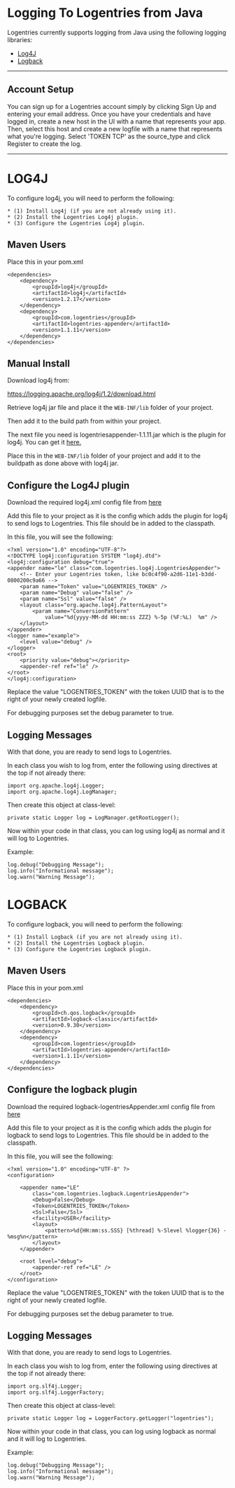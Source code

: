 Logging To Logentries from Java
==============================

Logentries currently supports logging from Java using the following logging libraries:

* [Log4J](https://github.com/logentries/le_java#log4j)
* [Logback](https://github.com/logentries/le_java#logback)

--------------------------------------------------------------

Account Setup
-------------
You can sign up for a Logentries account simply by clicking Sign Up and entering your email address. Once you have your credentials and have logged in,
create a new host in the UI with a name that represents your app. Then, select this host and create a new logfile with a name that represents what you're
logging. Select 'TOKEN TCP' as the source_type and click Register to create the log.

--------------------------------------------------------------

LOG4J
========

To configure log4j, you will need to perform the following:

    * (1) Install Log4j (if you are not already using it).
    * (2) Install the Logentries Log4j plugin.
    * (3) Configure the Logentries Log4j plugin.

Maven Users
-----------

Place this in your pom.xml

	<dependencies>
		<dependency>
	    	<groupId>log4j</groupId>
	    	<artifactId>log4j</artifactId>
	    	<version>1.2.17</version>
		</dependency>
	    <dependency>
	        <groupId>com.logentries</groupId>
	        <artifactId>logentries-appender</artifactId>
	        <version>1.1.11</version>
	    </dependency>
	</dependencies>

Manual Install
--------------

Download log4j from:

https://logging.apache.org/log4j/1.2/download.html

Retrieve log4j jar file and place it the `WEB-INF/lib` folder of your project.

Then add it to the build path from within your project.

The next file you need is logentriesappender-1.1.11.jar which is the plugin for log4j. You can get it <a href="http://search.maven.org/remotecontent?filepath=com/logentries/logentries-appender/1.1.11/logentries-appender-1.1.11.jar">here.</a>

Place this in the `WEB-INF/lib` folder of your project and add it to the buildpath as done above with log4j jar.

Configure the Log4J plugin
-------------------------- 

Download the required log4j.xml config file from <a href="https://github.com/logentries/le_java/raw/master/logentries-appender/configFiles/log4j.xml">here</a>

Add this file to your project as it is the config which adds the plugin for log4j to send logs to Logentries. This file should be in added to the classpath.

In this file, you will see the following:

	<?xml version="1.0" encoding="UTF-8"?>
	<!DOCTYPE log4j:configuration SYSTEM "log4j.dtd">
	<log4j:configuration debug="true">
	<appender name="le" class="com.logentries.log4j.LogentriesAppender">
		<!-- Enter your Logentries token, like bc0c4f90-a2d6-11e1-b3dd-0800200c9a66 -->
		<param name="Token" value="LOGENTRIES_TOKEN" />
		<param name="Debug" value="false" />
		<param name="Ssl" value="false" />
		<layout class="org.apache.log4j.PatternLayout">
			<param name="ConversionPattern"
				value="%d{yyyy-MM-dd HH:mm:ss ZZZ} %-5p (%F:%L)  %m" />
		</layout>
	</appender>
	<logger name="example">
		<level value="debug" />
	</logger>
	<root>
		<priority value="debug"></priority>
		<appender-ref ref="le" />
	</root>
	</log4j:configuration>

Replace the value "LOGENTRIES_TOKEN" with the token UUID that is to the right of your newly created logfile.
    
For debugging purposes set the debug parameter to true.

Logging Messages
----------------

With that done, you are ready to send logs to Logentries.

In each class you wish to log from, enter the following using directives at the top if not already there:

	import org.apache.log4j.Logger;
	import org.apache.log4j.LogManager;

Then create this object at class-level:

	private static Logger log = LogManager.getRootLogger();

Now within your code in that class, you can log using log4j as normal and it will log to Logentries.

Example:

	log.debug("Debugging Message");
	log.info("Informational message");
	log.warn("Warning Message");


LOGBACK
==========

To configure logback, you will need to perform the following:

    * (1) Install Logback (if you are not already using it).
    * (2) Install the Logentries Logback plugin.
    * (3) Configure the Logentries Logback plugin.

Maven Users
-----------

Place this in your pom.xml

	<dependencies>
		<dependency>
    		<groupId>ch.qos.logback</groupId>
    		<artifactId>logback-classic</artifactId>
    		<version>0.9.30</version>
		</dependency>
	    <dependency>
	        <groupId>com.logentries</groupId>
	        <artifactId>logentries-appender</artifactId>
	        <version>1.1.11</version>
	    </dependency>
	</dependencies>

Configure the logback plugin
----------------------------

Download the required logback-logentriesAppender.xml config file from <a href="https://github.com/logentries/le_java/raw/master/logentries-appender/configFiles/logback-logentriesAppender.xml">here</a>

Add this file to your project as it is the config which adds the plugin for logback to send logs to Logentries. This file should be in added to the classpath.

In this file, you will see the following:

	<?xml version="1.0" encoding="UTF-8" ?>
	<configuration>

  		<appender name="LE"
    		class="com.logentries.logback.LogentriesAppender">
			<Debug>False</Debug>
    		<Token>LOGENTRIES_TOKEN</Token>
    		<Ssl>False</Ssl>
    		<facility>USER</facility>
    		<layout>
      			<pattern>%d{HH:mm:ss.SSS} [%thread] %-5level %logger{36} - %msg%n</pattern>
    		</layout>
  		</appender>

  		<root level="debug">
    		<appender-ref ref="LE" />
  		</root>
	</configuration>

Replace the value "LOGENTRIES_TOKEN" with the token UUID that is to the right of your newly created logfile.
    
For debugging purposes set the debug parameter to true.

Logging Messages
----------------

With that done, you are ready to send logs to Logentries.

In each class you wish to log from, enter the following using directives at the top if not already there:

	import org.slf4j.Logger;
	import org.slf4j.LoggerFactory;

Then create this object at class-level:

	private static Logger log = LoggerFactory.getLogger("logentries");

Now within your code in that class, you can log using logback as normal and it will log to Logentries.

Example:

	log.debug("Debugging Message");
	log.info("Informational message");
	log.warn("Warning Message");

